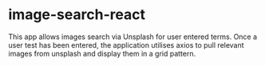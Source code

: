 # image-search-react
This app allows images search via Unsplash for user entered terms. 
Once a user test has been entered, the application utilises axios to pull relevant images from unsplash and display them in a grid pattern.
